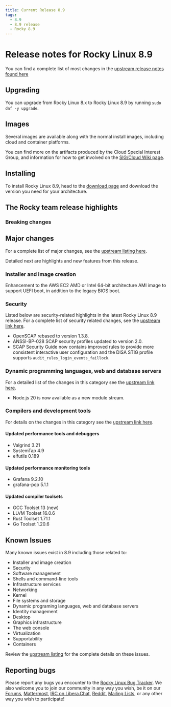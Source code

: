 ```yaml
---
title: Current Release 8.9
tags:
  - 8.9
  - 8.9 release
  - Rocky 8.9
---
```


# Release notes for Rocky Linux 8.9

You can find a complete list of most changes in the [upstream release notes found here](https://access.redhat.com/documentation/en-us/red_hat_enterprise_linux/8/html/8.9_release_notes/index)

## Upgrading

You can upgrade from Rocky Linux 8.x to Rocky Linux 8.9 by running `sudo dnf -y upgrade`.

## Images

Several images are available along with the normal install images, including cloud and container platforms.

You can find more on the artifacts produced by the Cloud Special Interest Group, and information for how to get involved on the [SIG/Cloud Wiki page](https://sig-cloud.rocky.page/).

## Installing

To install Rocky Linux 8.9, head to the [download page](https://rockylinux.org/download/) and download the version you need for your architecture.

## The Rocky team release highlights

### Breaking changes

## Major changes

For a complete list of major changes, see the [upstream listing here](https://access.redhat.com/documentation/en-us/red_hat_enterprise_linux/8/html/8.9_release_notes/overview#overview-major-changes).

Detailed next are highlights and new features from this release.

### Installer and image creation

Enhancement to the AWS EC2 AMD or Intel 64-bit architecture AMI image to support UEFI boot, in addition to the legacy BIOS boot.

### Security

Listed below are security-related highlights in the latest Rocky Linux 8.9 release. For a complete list of security related changes, see the [upstream link here](https://access.redhat.com/documentation/en-us/red_hat_enterprise_linux/8/html/8.9_release_notes/new-features#new-features-security).

* OpenSCAP rebased to version 1.3.8.
* ANSSI-BP-028 SCAP security profiles updated to version 2.0.
* SCAP Security Guide now contains improved rules to provide more consistent interactive user configuration and the DISA STIG profile supports `audit_rules_login_events_faillock`. 

### Dynamic programming languages, web and database servers

For a detailed list of the changes in this category see the [upstream link here](https://access.redhat.com/documentation/en-us/red_hat_enterprise_linux/8/html/8.9_release_notes/new-features#new-features-dynamic-programming-languages-web-and-database-servers).

* Node.js 20 is now available as a new module stream. 

### Compilers and development tools

For details on the changes in this category see the [upstream link here](https://access.redhat.com/documentation/en-us/red_hat_enterprise_linux/8/html/8.9_release_notes/new-features#new-features-compilers-and-development-tools).

#### Updated performance tools and debuggers

* Valgrind 3.21
* SystemTap 4.9
* elfutils 0.189 

#### Updated performance monitoring tools

* Grafana 9.2.10
* grafana-pcp 5.1.1

#### Updated compiler toolsets

* GCC Toolset 13 (new)
* LLVM Toolset 16.0.6
* Rust Toolset 1.71.1
* Go Toolset 1.20.6

## Known Issues

Many known issues exist in 8.9 including those related to:

* Installer and image creation
* Security
* Software management
* Shells and command-line tools
* Infrastructure services
* Networking
* Kernel
* File systems and storage
* Dynamic programing languages, web and database servers
* Identity management
* Desktop
* Graphics infrastructure
* The web console
* Virtualization
* Supportability
* Containers

Review the [upstream listing](https://access.redhat.com/documentation/en-us/red_hat_enterprise_linux/8/html/8.9_release_notes/known-issues) for the complete details on these issues.

## Reporting bugs

Please report any bugs you encounter to the [Rocky Linux Bug Tracker](https://bugs.rockylinux.org/). We also welcome you to join our community in any way you wish, be it on our [Forums](https://forums.rockylinux.org), [Mattermost](https://chat.rockylinux.org), [IRC on Libera.Chat](irc://irc.liberachat/rockylinux), [Reddit](https://reddit.com/r/rockylinux), [Mailing Lists](https://lists.resf.org), or any other way you wish to participate!
